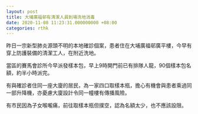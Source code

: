 ```yaml
---
layout: post
title: 大埔廣福邨有清潔人員到場洗地消毒
date: 2020-11-08 11:23:31.000000000 +08:00
categories: rthk
---
```


昨日一宗新型肺炎源頭不明的本地確診個案，患者住在大埔廣福邨廣平樓，今早有穿上防護裝備的清潔工人，在附近洗地。

當區的賽馬會診所今早派發樣本包，早上9時開門前已有排隊人龍，90個樣本包名額，約半小時派完。

有與確診者住同一座大廈的居民，為一家四口取樣本瓶，擔心有機會與患者乘過同一部升降機，亦憂慮大廈設計令同一幢樓有傳播風險。

有巿民因為子女喉嚨痛，前往取樣本瓶但撲空，認為名額太少，也不應該設限。
